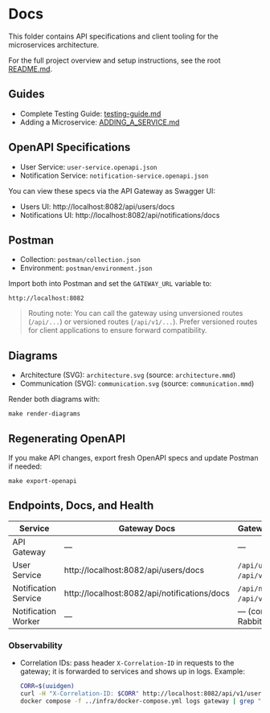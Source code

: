 # Docs

This folder contains API specifications and client tooling for the microservices architecture.

For the full project overview and setup instructions, see the root [README.md](../README.md).

## Guides
- Complete Testing Guide: [testing-guide.md](testing-guide.md)
- Adding a Microservice: [ADDING_A_SERVICE.md](ADDING_A_SERVICE.md)

## OpenAPI Specifications
- User Service: `user-service.openapi.json`
- Notification Service: `notification-service.openapi.json`

You can view these specs via the API Gateway as Swagger UI:
- Users UI: http://localhost:8082/api/users/docs
- Notifications UI: http://localhost:8082/api/notifications/docs

## Postman
- Collection: `postman/collection.json`
- Environment: `postman/environment.json`

Import both into Postman and set the `GATEWAY_URL` variable to:
```
http://localhost:8082
```

> Routing note: You can call the gateway using unversioned routes (`/api/...`) or versioned routes (`/api/v1/...`). Prefer versioned routes for client applications to ensure forward compatibility.

## Diagrams

- Architecture (SVG): `architecture.svg` (source: `architecture.mmd`)
- Communication (SVG): `communication.svg` (source: `communication.mmd`)

Render both diagrams with:
```
make render-diagrams
```

## Regenerating OpenAPI
If you make API changes, export fresh OpenAPI specs and update Postman if needed:
```
make export-openapi
```

## Endpoints, Docs, and Health

| Service              | Gateway Docs                              | Gateway API (primary)                    | Direct URL              | Health/Readiness           |
|----------------------|-------------------------------------------|------------------------------------------|-------------------------|----------------------------|
| API Gateway          | —                                         | —                                        | http://localhost:8082   | GET `/health`              |
| User Service         | http://localhost:8082/api/users/docs      | `/api/users` (or `/api/v1/users`)        | http://localhost:8080   | GET `/ready`               |
| Notification Service | http://localhost:8082/api/notifications/docs | `/api/notifications` (or `/api/v1/notifications`) | http://localhost:8081   | GET `/ready`               |
| Notification Worker  | —                                         | — (consumes RabbitMQ events)             | —                       | via container status/logs  |

### Observability
- Correlation IDs: pass header `X-Correlation-ID` in requests to the gateway; it is forwarded to services and shows up in logs. Example:
  ```bash
  CORR=$(uuidgen)
  curl -H "X-Correlation-ID: $CORR" http://localhost:8082/api/v1/users/health || true
  docker compose -f ../infra/docker-compose.yml logs gateway | grep "$CORR"
  ```
